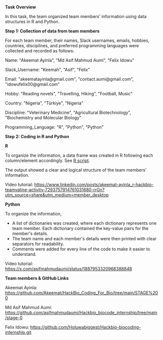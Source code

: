 **Task Overview**

In this task, the team organized team members’ information using data structures in R and Python.

**Step 1: Collection of data from team members**

For each team member, their names, Slack usernames, emails, hobbies, countries, disciplines, and preferred programming languages were collected and recorded as follows:

Name: "Akeemat Ayinla", "Md Asif Mahmud Aumi", "Felix Idowu"

Slack\_Username: "Keemah", "Asif", "Felix"

Email: "akeematayinla\@gmail.com", "contact.aumi\@gmail.com", "idowufelix00\@gmail.com"

Hobby: "Reading novels", "Travelling, Hiking", "Football, Music"

Country: "Nigeria", "Türkiye", "Nigeria"

Discipline: "Veterinary Medicine", "Agricultural Biotechnology", "Biochemistry and Molecular Biology"

Programming\_Language: "R", "Python", "Python"

**Step 2: Coding in R and Python**

**R**

To organize the information, a data frame was created in R following each column/element accordingly. See [R script](https://github.com/Akeemat/HackBio_Coding_For_Bio/blob/main/STAGE%200/R%20Script).

The output showed a clear and logical structure of the team members’ information.

Video tutorial: <https://www.linkedin.com/posts/akeemat-ayinla_r-hackbio-teamvaline-activity-7293757914761031680-rrGn?utm_source=share&utm_medium=member_desktop>

**Python**

To organize the information,

- A list of dictionaries was created, where each dictionary represents one team member. Each dictionary contained the key-value pairs for the member's details.
- The team name and each member's details were then printed with clear separators for readability.
- Comments were added for every line of the code to make it easier to understand.

Video tutorial: <https://x.com/asifmahmudaumi/status/1887953320968388848>

**Team members & GitHub Links**

Akeemat Ayinla: <https://github.com/Akeemat/HackBio_Coding_For_Bio/tree/main/STAGE%200>

Md Asif Mahmud Aumi: <https://github.com/asifmahmudaumi/Hackbio_biocode_internship/tree/main/stage-0>

Felix Idowu: <https://github.com/Holuwabiggest/Hackbio-biocoding-internship.git>  

